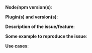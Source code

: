 **Node/npm version(s)**:

**Plugin(s) and version(s)**:

**Description of the issue/feature**:

**Some example to reproduce the issue**:

**Use cases**:
